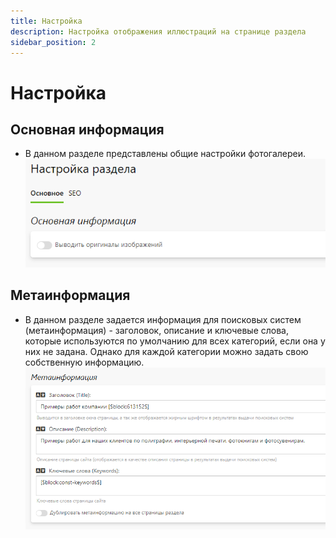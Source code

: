 ```yaml
---
title: Настройка
description: Настройка отображения иллюстраций на странице раздела
sidebar_position: 2
---
```


# Настройка
## Основная информация
* В данном разделе представлены общие настройки фотогалереи.
![](../_media/gallery/settings-general.png)

## Метаинформация
* В данном разделе задается информация для поисковых систем (метаинформация) - заголовок, описание и ключевые слова, которые используются по умолчанию для всех категорий, если она у них не задана. Однако для каждой категории можно задать свою собственную информацию.
![](../_media/gallery/gallery12.png)